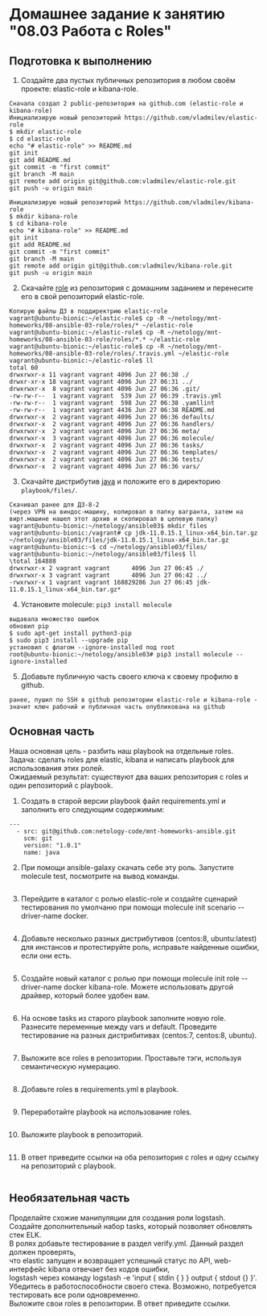 # Домашнее задание к занятию "08.03 Работа с Roles"

## Подготовка к выполнению  
1. Создайте два пустых публичных репозитория в любом своём проекте: elastic-role и kibana-role.
```
Сначала создал 2 public-репозитория на github.com (elastic-role и kibana-role)
Инициализирую новый репозиторий https://github.com/vladmilev/elastic-role
$ mkdir elastic-role
$ cd elastic-role
echo "# elastic-role" >> README.md
git init
git add README.md
git commit -m "first commit"
git branch -M main
git remote add origin git@github.com:vladmilev/elastic-role.git
git push -u origin main

Инициализирую новый репозиторий https://github.com/vladmilev/kibana-role
$ mkdir kibana-role
$ cd kibana-role
echo "# kibana-role" >> README.md
git init
git add README.md
git commit -m "first commit"
git branch -M main
git remote add origin git@github.com:vladmilev/kibana-role.git
git push -u origin main
```
2. Скачайте [role](https://github.com/netology-code/mnt-homeworks/blob/master/08-ansible-03-role/roles) из репозитория с домашним заданием и перенесите его в свой репозиторий elastic-role.
```
Копирую файлы ДЗ в поддиректрию elastic-role
vagrant@ubuntu-bionic:~/elastic-role$ cp -R ~/netology/mnt-homeworks/08-ansible-03-role/roles/* ~/elastic-role
vagrant@ubuntu-bionic:~/elastic-role$ cp -R ~/netology/mnt-homeworks/08-ansible-03-role/roles/*.* ~/elastic-role  
vagrant@ubuntu-bionic:~/elastic-role$ cp -R ~/netology/mnt-homeworks/08-ansible-03-role/roles/.travis.yml ~/elastic-role
vagrant@ubuntu-bionic:~/elastic-role$ ll
total 60
drwxrwxr-x 11 vagrant vagrant 4096 Jun 27 06:38 ./
drwxr-xr-x 18 vagrant vagrant 4096 Jun 27 06:31 ../
drwxrwxr-x  8 vagrant vagrant 4096 Jun 27 06:36 .git/
-rw-rw-r--  1 vagrant vagrant  539 Jun 27 06:39 .travis.yml
-rw-rw-r--  1 vagrant vagrant  598 Jun 27 06:38 .yamllint
-rw-rw-r--  1 vagrant vagrant 4436 Jun 27 06:38 README.md
drwxrwxr-x  2 vagrant vagrant 4096 Jun 27 06:36 defaults/
drwxrwxr-x  2 vagrant vagrant 4096 Jun 27 06:36 handlers/
drwxrwxr-x  2 vagrant vagrant 4096 Jun 27 06:36 meta/
drwxrwxr-x  3 vagrant vagrant 4096 Jun 27 06:36 molecule/
drwxrwxr-x  2 vagrant vagrant 4096 Jun 27 06:36 tasks/
drwxrwxr-x  2 vagrant vagrant 4096 Jun 27 06:36 templates/
drwxrwxr-x  2 vagrant vagrant 4096 Jun 27 06:36 tests/
drwxrwxr-x  2 vagrant vagrant 4096 Jun 27 06:36 vars/
```
3. Скачайте дистрибутив [java](https://www.oracle.com/java/technologies/javase-jdk11-downloads.html) и положите его в директорию `playbook/files/`.
```
Скачивал ранее для ДЗ-8-2 
(через VPN на виндос-машину, копировал в папку вагранта, затем на вирт.машине нашел этот архив и скопировал в целевую папку)
vagrant@ubuntu-bionic:~/netology/ansible03$ mkdir files
vagrant@ubuntu-bionic:/vagrant# cp jdk-11.0.15.1_linux-x64_bin.tar.gz ~/netology/ansible03/files/jdk-11.0.15.1_linux-x64_bin.tar.gz
vagrant@ubuntu-bionic:~$ cd ~/netology/ansible03/files/
vagrant@ubuntu-bionic:~/netology/ansible03/files$ ll
\total 164888
drwxrwxr-x 2 vagrant vagrant      4096 Jun 27 06:45 ./
drwxrwxr-x 3 vagrant vagrant      4096 Jun 27 06:42 ../
-rwxrwxr-x 1 vagrant vagrant 168829286 Jun 27 06:45 jdk-11.0.15.1_linux-x64_bin.tar.gz*
```
4. Установите molecule: `pip3 install molecule`
```
выдавала множество ошибок
обновил pip
$ sudo apt-get install python3-pip
$ sudo pip3 install --upgrade pip
установил с флагом --ignore-installed под root
root@ubuntu-bionic:~/netology/ansible03# pip3 install molecule --ignore-installed
```
5. Добавьте публичную часть своего ключа к своему профилю в github.
```
ранее, пушил по SSH в github репозитории elastic-role и kibana-role - значит ключ рабочий и публичная часть опубликована на github
```

## Основная часть  
Наша основная цель - разбить наш playbook на отдельные roles.  
Задача: сделать roles для elastic, kibana и написать playbook для использования этих ролей.  
Ожидаемый результат: существуют два ваших репозитория с roles и один репозиторий с playbook.

1. Создать в старой версии playbook файл requirements.yml и заполнить его следующим содержимым:  
```
---
  - src: git@github.com:netology-code/mnt-homeworks-ansible.git
    scm: git
    version: "1.0.1"
    name: java 
```
2. При помощи ansible-galaxy скачать себе эту роль. Запустите molecule test, посмотрите на вывод команды.
```

```
3. Перейдите в каталог с ролью elastic-role и создайте сценарий тестирования по умолчаню при помощи molecule init scenario --driver-name docker.
```

```
4. Добавьте несколько разных дистрибутивов (centos:8, ubuntu:latest) для инстансов и протестируйте роль, исправьте найденные ошибки, если они есть.
```

```
5. Создайте новый каталог с ролью при помощи molecule init role --driver-name docker kibana-role. Можете использовать другой драйвер, который более удобен вам.
```

```
6. На основе tasks из старого playbook заполните новую role. Разнесите переменные между vars и default. Проведите тестирование на разных дистрибитивах (centos:7, centos:8, ubuntu).
```

```
7. Выложите все roles в репозитории. Проставьте тэги, используя семантическую нумерацию.
```

```
8. Добавьте roles в requirements.yml в playbook.
```

```
9. Переработайте playbook на использование roles.
```

```
10. Выложите playbook в репозиторий.
```
```
11. В ответ приведите ссылки на оба репозитория с roles и одну ссылку на репозиторий с playbook.
```

```

## Необязательная часть  
Проделайте схожие манипуляции для создания роли logstash.  
Создайте дополнительный набор tasks, который позволяет обновлять стек ELK.  
В ролях добавьте тестирование в раздел verify.yml. Данный раздел должен проверять,  
что elastic запущен и возвращает успешный статус по API, web-интерфейс kibana отвечает без кодов ошибки,  
logstash через команду logstash -e 'input { stdin { } } output { stdout {} }'.  
Убедитесь в работоспособности своего стека. Возможно, потребуется тестировать все роли одновременно.  
Выложите свои roles в репозитории. В ответ приведите ссылки.  
